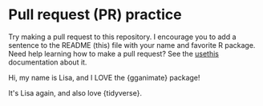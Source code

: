 # Pull request (PR) practice

Try making a pull request to this repository. I encourage you to add a sentence to the README (this) file with your name and favorite R package. Need help learning how to make a pull request? See the [usethis](https://usethis.r-lib.org/articles/articles/pr-functions.html) documentation about it.

Hi, my name is Lisa, and I LOVE the {gganimate} package!

It's Lisa again, and also love {tidyverse}.